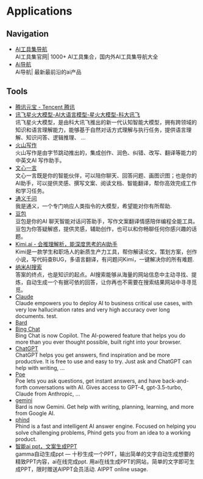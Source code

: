 # Applications

## Navigation

- [AI工具集导航](https://ai-bot.cn/)
  <br/>AI工具集官网| 1000+ AI工具集合，国内外AI工具集导航大全
- [Ai导航](https://www.ainavpro.com/)
  <br/>Ai导航| 最新最前沿的ai产品

## Tools

- [腾讯元宝 - Tencent 腾讯](https://yuanbao.tencent.com/)
- [讯飞星火大模型-AI大语言模型-星火大模型-科大讯飞](https://xinghuo.xfyun.cn/)
  <br/>
  讯飞星火大模型，是由科大讯飞推出的新一代认知智能大模型，拥有跨领域的知识和语言理解能力，能够基于自然对话方式理解与执行任务，提供语言理解、知识问答、逻辑推理、 ...
- [火山写作](https://www.writingo.net/)
  <br/>火山写作是由字节跳动推出的，集成创作、润色、纠错、改写、翻译等能力的中英文AI 写作助手。
- [文心一言](https://yiyan.baidu.com/)
  <br/>文心一言既是你的智能伙伴，可以陪你聊天、回答问题、画图识图；也是你的AI助手，可以提供灵感、撰写文案、阅读文档、智能翻译，帮你高效完成工作和学习任务。
- [通义千问](https://qianwen.aliyun.com/)
  <br/>我是通义，一个专门响应人类指令的大模型，希望能对你有所帮助.
- [豆包](https://www.doubao.com/)
  <br/>豆包是你的AI 聊天智能对话问答助手，写作文案翻译情感陪伴编程全能工具。豆包为你答疑解惑，提供灵感，辅助创作，也可以和你畅聊任何你感兴趣的话题。
- [Kimi.ai - 会推理解析，能深度思考的AI助手](https://kimi.moonshot.cn/)
  <br/>Kimi是一款学生和职场人的新质生产力工具，帮你解读论文，策划方案，创作小说，写代码查BUG，多语言翻译，有问题问Kimi，一键解决你的所有难题.
- [纳米AI搜索](https://n.cn/)
  <br/>答案的终点，也是知识的起点。AI搜索能够从海量的网站信息中主动寻找、提炼，自动生成一个有据可依的回答，让你再也不需要在搜索结果网站中寻寻觅觅。
- [Claude](https://claude.ai/)
  <br/>Claude empowers you to deploy AI to business critical use cases, with very low hallucination rates and very high
  accuracy over long documents. test.
- [Bard](https://bard.google.com/)
- [Bing Chat](https://www.bing.com/search?q=Bing+AI&showconv=1&FORM=hpcodx)
  <br/>Bing Chat is now Copilot. The AI-powered feature that helps you do more than you ever thought possible, built
  right into your browser.
- [ChatGPT](https://chat.openai.com/)
  <br/>ChatGPT helps you get answers, find inspiration and be more productive. It is free to use and easy to try. Just
  ask and ChatGPT can help with writing, ...
- [Poe](https://poe.com/)
  <br/>Poe lets you ask questions, get instant answers, and have back-and-forth conversations with AI. Gives access to
  GPT-4, gpt-3.5-turbo, Claude from Anthropic, ...
- [gemini](https://gemini.google.com/)
  <br/>Bard is now Gemini. Get help with writing, planning, learning, and more from Google AI.
- [phind](https://www.phind.com/)
  <br/>Phind is a fast and intelligent AI answer engine. Focused on helping you solve challenging problems, Phind gets
  you from an idea to a working product.
- [智能ai ppt，文案生成PPT](https://www.aippt.cn)
  <br/>gamma自动生成ppt — 十秒生成一个PPT，输出简单的文字自动生成想要的精致PPT内容，ai在线完成ppt.
  用ai在线生成PPT的网站，简单的文字即可生成PPT，限时赠送AIPPT会员活动. AIPPT online usage.
